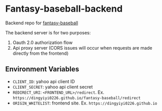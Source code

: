 # Fantasy-baseball-backend
Backend repo for [fantasy-baseball](https://github.com/dingyiyi0226/fantasy-baseball)

The backend server is for two purposes:
1. Oauth 2.0 authorization flow
2. Api proxy server (CORS issues will occur when requests are made directly from the frontend)

## Environment Variables
- `CLIENT_ID`: yahoo api client ID
- `CLIENT_SECRET`: yahoo api client secret
- `REDIRECT_URI`: `<FRONTEND_URL>/redirect`. Ex. `https://dingyiyi0226.github.io/fantasy-baseball/redirect` 
- `ORIGIN_WHITELIST`: frontend site. Ex. `https://dingyiyi0226.github.io`
